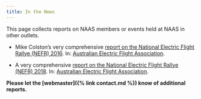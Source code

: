 ```yaml
---
title: In the News
---
```

This page collects reports on NAAS members or events held at NAAS in other
outlets.


- Mike Colston’s very comprehensive [report on the National Electric Flight
  Rallye (NEFR) 
  2016](https://www.aefanet.com/52-administration/95-nefr-2017).
  In: [Australian Electric Flight Association](https://www.aefanet.com).

- A very comprehensive [report on the National Electric Flight Rallye (NEFR)
  2018](https://www.aefanet.com/images/stories/EGFA_Arch/EGFA-11.pdf).
  In: [Australian Electric Flight Association](https://www.aefanet.com).


**Please let the [webmaster]({% link contact.md %}) know of additional
   reports.**

	
  
